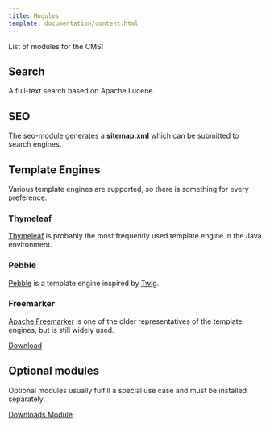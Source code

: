 ```yaml
---
title: Modules
template: documentation/content.html
---
```


List of modules for the CMS!

## Search

A full-text search based on Apache Lucene.

## SEO

The seo-module generates a **sitemap.xml** which can be submitted to search engines.

## Template Engines

Various template engines are supported, so there is something for every preference.

### Thymeleaf

[Thymeleaf](https://www.thymeleaf.org/) is probably the most frequently used template engine in the Java environment.

### Pebble

[Pebble](https://pebbletemplates.io/) is a template engine inspired by [Twig](https://twig.symfony.com/).

### Freemarker

[Apache Freemarker](https://freemarker.apache.org) is one of the older representatives of the template engines, but is still widely used.

[Download](https://github.com/CondationCMS/freemarker-module/releases)

## Optional modules

Optional modules usually fulfill a special use case and must be installed separately.

[Downloads Module](/modules/downloads-module)